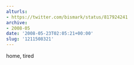 ```yaml
---
alturls:
- https://twitter.com/bismark/status/817924241
archive:
- 2008-05
date: '2008-05-23T02:05:21+00:00'
slug: '1211508321'
---
```


home, tired

